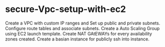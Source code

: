 # secure-Vpc-setup-with-ec2
Create a VPC with custom IP ranges and Set up public and private subnets. Configure route tables and associate subnets.
Create a Auto Scaling Group using EC2 launch template.
Create NAT GAtEWAYs for every availability zones created.
Create a basian instance for publicly ssh into instance.



